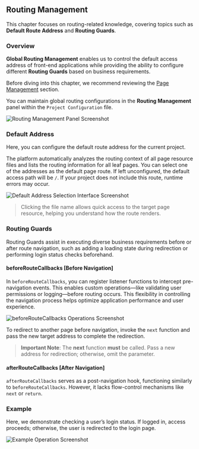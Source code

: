 ## Routing Management  

This chapter focuses on routing-related knowledge, covering topics such as **Default Route Address** and **Routing Guards**.  

### Overview  

**Global Routing Management** enables us to control the default access address of front-end applications while providing the ability to configure different **Routing Guards** based on business requirements.  

Before diving into this chapter, we recommend reviewing the [Page Management](/workbench/page) section.  

You can maintain global routing configurations in the **Routing Management** panel within the `Project Configuration` file.  

![Routing Management Panel Screenshot](/workbench/router.png)  

### Default Address  

Here, you can configure the default route address for the current project.  

The platform automatically analyzes the routing context of all page resource files and lists the routing information for all leaf pages. You can select one of the addresses as the default page route. If left unconfigured, the default access path will be `/`. If your project does not include this route, runtime errors may occur.  

![Default Address Selection Interface Screenshot](/workbench/router1.png)  

> Clicking the file name allows quick access to the target page resource, helping you understand how the route renders.  

### Routing Guards  

Routing Guards assist in executing diverse business requirements before or after route navigation, such as adding a loading state during redirection or performing login status checks beforehand.  

#### beforeRouteCallbacks [Before Navigation]  

In `beforeRouteCallbacks`, you can register listener functions to intercept pre-navigation events. This enables custom operations—like validating user permissions or logging—before routing occurs. This flexibility in controlling the navigation process helps optimize application performance and user experience.  

![beforeRouteCallbacks Operations Screenshot](/workbench/router3.png)  

To redirect to another page before navigation, invoke the `next` function and pass the new target address to complete the redirection.  

> **Important Note**: The **next** function **must** be called. Pass a new address for redirection; otherwise, omit the parameter.  

#### afterRouteCallbacks [After Navigation]  

`afterRouteCallbacks` serves as a post-navigation hook, functioning similarly to `beforeRouteCallbacks`. However, it lacks flow-control mechanisms like `next` or `return`.  

### Example  

Here, we demonstrate checking a user’s login status. If logged in, access proceeds; otherwise, the user is redirected to the login page.  

![Example Operation Screenshot](/workbench/router4.png)